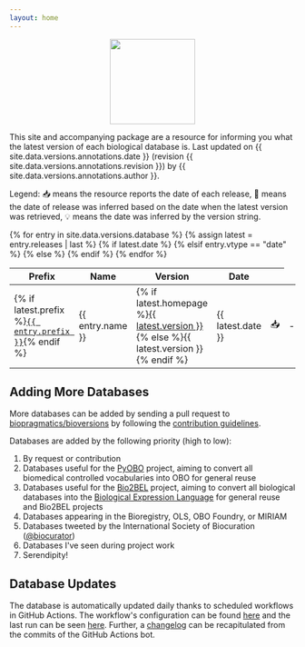 ```yaml
---
layout: home
---
```

<p align="center">
  <img src="https://raw.githubusercontent.com/biopragmatics/bioversions/main/docs/source/logo.png" height="150">
</p>

This site and accompanying package are a resource for informing you what the latest version of each biological database
is. Last updated on {{ site.data.versions.annotations.date }} (revision {{ site.data.versions.annotations.revision }})
by {{ site.data.versions.annotations.author }}.

Legend: 📥 means the resource reports the date of each release, 📅 means the date of release was inferred based on the
date when the latest version was retrieved, 💡 means the date was inferred by the version string.

<table id="versions-table">
<thead>
<tr>
    <th>Prefix</th>
    <th>Name</th>
    <th>Version</th>
    <th>Date</th>
    <th></th>
</tr>
</thead>
<tbody>
{% for entry in site.data.versions.database %}
    {% assign latest = entry.releases | last %}
    <tr>
        <td>{% if latest.prefix %}<a href="https://bioregistry.io/{{ entry.prefix }}"><code>{{ entry.prefix }}</code></a>{% endif %}</td>
        <td>{{ entry.name }}</td>
        <td>
            {% if latest.homepage %}<a href="{{ latest.homepage }}">{{ latest.version }} </a>{% else %}{{ latest.version }}{% endif %}
        </td>
        {% if latest.date %}<td>{{ latest.date }}</td><td>📥</td>
        {% elsif entry.vtype == "date" %}<td>-</td><td>💡</td>
        {% else %}<td>{{ latest.retrieved }}</td><td>📅</td>
        {% endif %}
    </tr>
{% endfor %}
</tbody>
</table>

<script>
$(document).ready(function () {
   $("#versions-table").DataTable();
});
</script>

## Adding More Databases

More databases can be added by sending a pull request to [biopragmatics/bioversions](https://github.com/biopragmatics/bioversions)
by following the [contribution guidelines](https://github.com/biopragmatics/bioversions#-contributing).

Databases are added by the following priority (high to low):

1. By request or contribution
2. Databases useful for the [PyOBO](https://github.com/pyobo/pyobo) project, aiming to convert all biomedical controlled
   vocabularies into OBO for general reuse
3. Databases useful for the [Bio2BEL](https://github.com/bio2bel/bio2bel) project, aiming to convert all biological
   databases into the [Biological Expression Language](https://biological-expression-language.github.io/) for general
   reuse and Bio2BEL projects
4. Databases appearing in the Bioregistry, OLS, OBO Foundry, or MIRIAM
5. Databases tweeted by the International Society of Biocuration ([@biocurator](https://twitter.com/biocurator))
6. Databases I've seen during project work
7. Serendipity!

## Database Updates

The database is automatically updated daily thanks to scheduled workflows in GitHub Actions. The workflow's
configuration can be found [here](https://github.com/biopragmatics/bioversions/blob/main/.github/workflows/update.yml)
and the last run can be
seen [here](https://github.com/biopragmatics/bioversions/actions?query=workflow%3A%22Update+Database%22). Further,
a [changelog](https://github.com/biopragmatics/bioversions/commits?author=actions-user) can be recapitulated from the commits
of the GitHub Actions bot.
